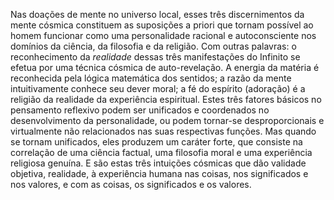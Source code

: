 ﻿Nas doações de mente no universo local, esses três discernimentos da mente cósmica constituem as suposições a priori que tornam possível ao homem funcionar como uma personalidade racional e autoconsciente nos domínios da ciência, da filosofia e da religião. Com outras palavras: o reconhecimento da <I> realidade</I> dessas três manifestações do Infinito se efetua por uma técnica cósmica de auto-revelação. A energia da matéria é reconhecida pela lógica matemática dos sentidos; a razão da mente intuitivamente conhece seu dever moral; a fé do espírito (adoração) é a religião da realidade da experiência espiritual. Estes três fatores básicos no pensamento reflexivo podem ser unificados e coordenados no desenvolvimento da personalidade, ou podem tornar-se desproporcionais e virtualmente não relacionados nas suas respectivas funções. Mas quando se tornam unificados, eles produzem um caráter forte, que consiste na correlação de uma ciência factual, uma filosofia moral e uma experiência religiosa genuína. E são estas três intuições cósmicas que dão validade objetiva, realidade, à experiência humana nas coisas, nos significados e nos valores, e com as coisas, os significados e os valores.